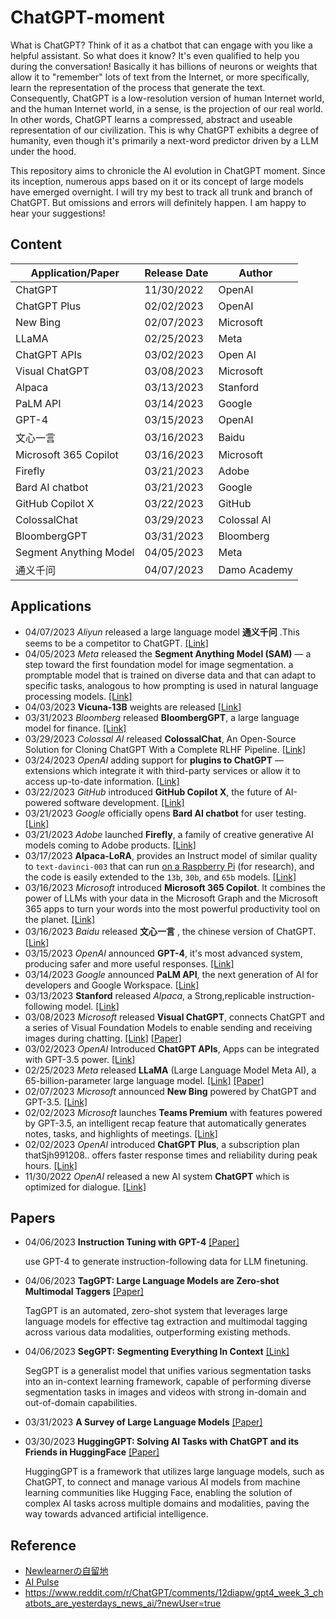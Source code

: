 # ChatGPT-moment
What is ChatGPT? Think of it as a chatbot that can engage with you like a helpful assistant. So what does it know? It's even qualified to help you during the conversation! Basically it has billions of neurons or weights that allow it to "remember" lots of text from the Internet, or more specifically, learn the representation of the process that generate the text. Consequently, ChatGPT is a low-resolution version of human Internet world, and the human Internet world, in a sense, is the projection of our real world. In other words, ChatGPT learns a compressed, abstract and useable representation of our civilization. This is why ChatGPT exhibits a degree of humanity, even though it's primarily a next-word predictor driven by a LLM under the hood.

This repository aims to chronicle the AI evolution in ChatGPT moment. Since its inception, numerous apps based on it or its concept of large models have emerged overnight. I will try my best to track all trunk and branch of ChatGPT. But omissions and errors will definitely happen. I am happy to hear your suggestions!

## Content

| Application/Paper      | Release Date | Author       |
| ---------------------- | ------------ | ------------ |
| ChatGPT                | 11/30/2022   | OpenAI       |
| ChatGPT Plus           | 02/02/2023   | OpenAI       |
| New Bing               | 02/07/2023   | Microsoft    |
| LLaMA                  | 02/25/2023   | Meta         |
| ChatGPT APIs           | 03/02/2023   | Open AI      |
| Visual ChatGPT         | 03/08/2023   | Microsoft    |
| Alpaca                 | 03/13/2023   | Stanford     |
| PaLM API               | 03/14/2023   | Google       |
| GPT-4                  | 03/15/2023   | OpenAI       |
| 文心一言               | 03/16/2023   | Baidu        |
| Microsoft 365 Copilot  | 03/16/2023   | Microsoft    |
| Firefly                | 03/21/2023   | Adobe        |
| Bard AI chatbot        | 03/21/2023   | Google       |
| GitHub Copilot X       | 03/22/2023   | GitHub       |
| ColossalChat           | 03/29/2023   | Colossal AI  |
| BloombergGPT           | 03/31/2023   | Bloomberg    |
| Segment Anything Model | 04/05/2023   | Meta         |
| 通义千问               | 04/07/2023   | Damo Academy |



## Applications

+ 04/07/2023 *Aliyun* released a large language model **通义千问** .This seems to be a competitor to ChatGPT. [[Link]](https://tongyi.aliyun.com/)
+ 04/05/2023 *Meta* released the **Segment Anything Model (SAM)** — a step toward the first foundation model for image segmentation. a promptable model that is trained on diverse data and that can adapt to specific tasks, analogous to how prompting is used in natural language processing models. [[Link]](https://github.com/facebookresearch/segment-anything)
+ 04/03/2023 **Vicuna-13B** weights are released [[Link]](https://github.com/lm-sys/FastChat/#vicuna-weights) 
+ 03/31/2023 *Bloomberg* released **BloombergGPT**, a large language model for finance. [[Link]](https://arxiv.org/abs/2303.17564) 
+ 03/29/2023 *Colossal AI* released **ColossalChat**, An Open-Source Solution for Cloning ChatGPT With a Complete RLHF Pipeline. [[Link]](https://chat.colossalai.org/) 
+ 03/24/2023 *OpenAI* adding support for **plugins to ChatGPT** — extensions which integrate it with third-party services or allow it to access up-to-date information. [[Link]](https://openai.com/blog/chatgpt-plugins) 
+ 03/22/2023 *GitHub* introduced **GitHub Copilot X**, the future of AI-powered software development. [[Link]](https://github.com/features/preview/copilot-x) 
+ 03/21/2023 *Google* officially opens **Bard AI chatbot** for user testing. [[Link]](https://bard.google.com/) 
+ 03/21/2023 *Adobe* launched **Firefly**, a family of creative generative AI models coming to Adobe products. [[Link]](https://www.adobe.com/sensei/generative-ai/firefly.html) 
+ 03/17/2023 **Alpaca-LoRA**, provides an Instruct model of similar quality to `text-davinci-003` that can run [on a Raspberry Pi](https://twitter.com/miolini/status/1634982361757790209) (for research), and the code is easily extended to the `13b`, `30b`, and `65b` models. [[Link]](https://github.com/tloen/alpaca-lora) 
+ 03/16/2023 *Microsoft* introduced **Microsoft 365 Copilot**. It combines the power of LLMs with your data in the Microsoft Graph and the Microsoft 365 apps to turn your words into the most powerful productivity tool on the planet. [[Link]](https://news.microsoft.com/reinventing-productivity/) 
+ 03/16/2023 *Baidu* released **文心一言** , the chinese version of ChatGPT. [[Link]](https://yiyan.baidu.com/welcome) 
+ 03/15/2023 *OpenAI* announced **GPT-4**, it's most advanced system, producing safer and more useful responses. [[Link]](https://openai.com/product/gpt-4) 
+ 03/14/2023 *Google* announced **PaLM API**, the next generation of AI for developers and Google Workspace. [[Link]](https://developers.googleblog.com/2023/03/announcing-palm-api-and-makersuite.html) 
+ 03/13/2023 **Stanford** released *Alpaca*, a Strong,replicable instruction-following model. [[Link]](https://crfm.stanford.edu/2023/03/13/alpaca.html) 
+ 03/08/2023 *Microsoft* released **Visual ChatGPT**, connects ChatGPT and a series of Visual Foundation Models to enable sending and receiving images during chatting. [[Link]](https://github.com/microsoft/visual-chatgpt) [[Paper]](https://arxiv.org/abs/2303.04671) 
+ 03/02/2023 *OpenAI* Introduced **ChatGPT APIs**, Apps can be integrated with GPT-3.5 power. [[Link]](https://openai.com/blog/introducing-chatgpt-and-whisper-apis) 
+ 02/25/2023 *Meta* released **LLaMA** (Large Language Model Meta AI), a 65-billion-parameter large language model. [[Link]](https://ai.facebook.com/blog/large-language-model-llama-meta-ai/) [[Paper]](https://arxiv.org/abs/2302.13971) 
+ 02/07/2023 *Microsoft* announced **New Bing** powered by ChatGPT and GPT-3.5. [[Link]](https://www.bing.com/new) 
+ 02/02/2023 *Microsoft* launches **Teams Premium** with features powered by GPT-3.5, an intelligent recap feature that automatically generates notes, tasks, and highlights of meetings. [[Link]](https://www.theverge.com/2023/2/2/23582610/microsoft-teams-premium-openai-gpt-features) 
+ 02/02/2023 *OpenAI* introduced  **ChatGPT Plus**, a subscription plan thatSjh991208.. offers faster response times and reliability during peak hours. [[Link]](https://openai.com/blog/chatgpt-plus) 
+ 11/30/2022 *OpenAI* released a new AI system **ChatGPT** which is optimized for dialogue. [[Link]](https://chat.openai.com/)

## Papers

+ 04/06/2023 **Instruction Tuning with GPT-4** [[Paper]](https://arxiv.org/abs/2304.03277) 

  use GPT-4 to generate instruction-following data for LLM finetuning.

+ 04/06/2023 **TagGPT: Large Language Models are Zero-shot Multimodal Taggers** [[Paper]](https://arxiv.org/abs/2304.03022) 

  TagGPT is an automated, zero-shot system that leverages large language models for effective tag extraction and multimodal tagging across various data modalities, outperforming existing methods.

+ 04/06/2023 **SegGPT: Segmenting Everything In Context** [[Link]](https://arxiv.org/abs/2304.03284) 

  SegGPT is a generalist model that unifies various segmentation tasks into an in-context learning framework, capable of performing diverse segmentation tasks in images and videos with strong in-domain and out-of-domain capabilities.

+ 03/31/2023 **A Survey of Large Language Models** [[Paper]](https://arxiv.org/abs/2303.18223) 

+ 03/30/2023 **HuggingGPT: Solving AI Tasks with ChatGPT and its Friends in HuggingFace** [[Paper]](https://arxiv.org/abs/2303.17580) 

  HuggingGPT is a framework that utilizes large language models, such as ChatGPT, to connect and manage various AI models from machine learning communities like Hugging Face, enabling the solution of complex AI tasks across multiple domains and modalities, paving the way towards advanced artificial intelligence.



## Reference 

+ [Newlearnerの自留地](https://t.me/NewlearnerChannel/3050)
+ [AI Pulse](https://aipulse.one/)  
+ https://www.reddit.com/r/ChatGPT/comments/12diapw/gpt4_week_3_chatbots_are_yesterdays_news_ai/?newUser=true

